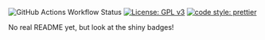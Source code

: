 ![GitHub Actions Workflow Status](https://img.shields.io/github/actions/workflow/status/nxu/tracklist-tool/test)
 [![License: GPL v3](https://img.shields.io/badge/License-GPLv3-blue.svg)](https://www.gnu.org/licenses/gpl-3.0)
[![code style: prettier](https://img.shields.io/badge/code_style-prettier-ff69b4.svg?style=flat-square)](https://github.com/prettier/prettier)

No real README yet, but look at the shiny badges!
